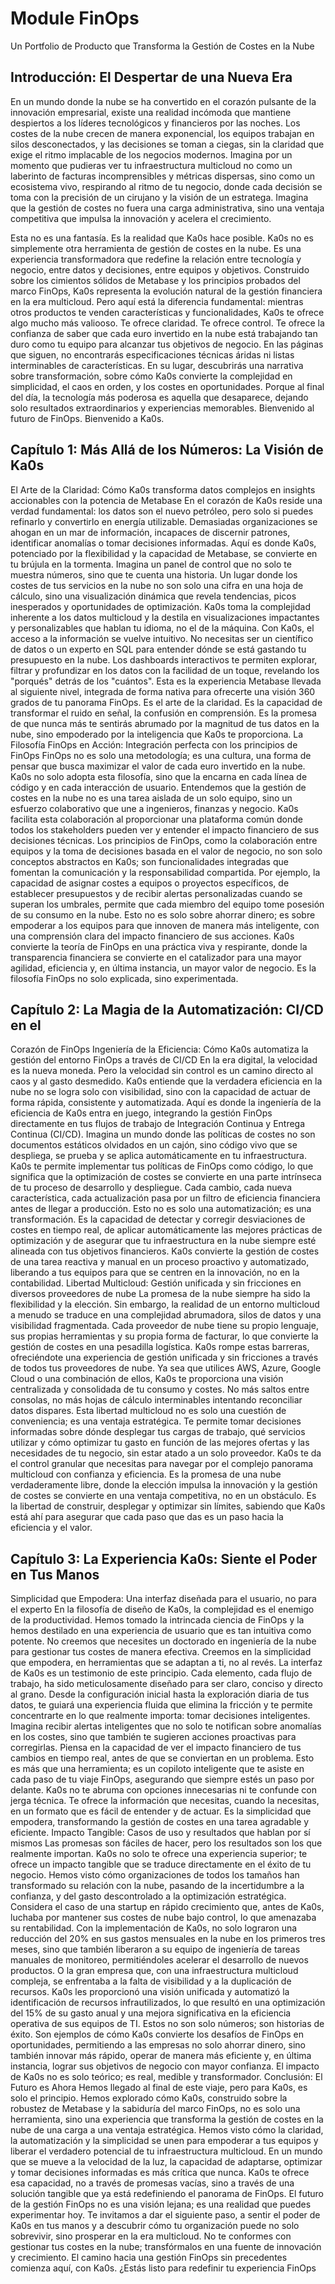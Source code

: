 # Module FinOps
Un Portfolio de Producto que Transforma la Gestión de Costes en la Nube


## Introducción: El Despertar de una Nueva Era

En un mundo donde la nube se ha convertido en el corazón pulsante de la innovación
empresarial, existe una realidad incómoda que mantiene despiertos a los líderes
tecnológicos y financieros por las noches. Los costes de la nube crecen de manera
exponencial, los equipos trabajan en silos desconectados, y las decisiones se toman a
ciegas, sin la claridad que exige el ritmo implacable de los negocios modernos.
Imagina por un momento que pudieras ver tu infraestructura multicloud no como un
laberinto de facturas incomprensibles y métricas dispersas, sino como un ecosistema
vivo, respirando al ritmo de tu negocio, donde cada decisión se toma con la precisión
de un cirujano y la visión de un estratega. Imagina que la gestión de costes no fuera
una carga administrativa, sino una ventaja competitiva que impulsa la innovación y
acelera el crecimiento.

Esta no es una fantasía. Es la realidad que Ka0s hace posible.
Ka0s no es simplemente otra herramienta de gestión de costes en la nube. Es una
experiencia transformadora que redefine la relación entre tecnología y negocio, entre
datos y decisiones, entre equipos y objetivos. Construido sobre los cimientos sólidos
de Metabase y los principios probados del marco FinOps, Ka0s representa la evolución
natural de la gestión financiera en la era multicloud.
Pero aquí está la diferencia fundamental: mientras otros productos te venden
características y funcionalidades, Ka0s te ofrece algo mucho más valiooso. Te ofrece
claridad. Te ofrece control. Te ofrece la confianza de saber que cada euro invertido en
la nube está trabajando tan duro como tu equipo para alcanzar tus objetivos de
negocio.
En las páginas que siguen, no encontrarás especificaciones técnicas áridas ni listas
interminables de características. En su lugar, descubrirás una narrativa sobre
transformación, sobre cómo Ka0s convierte la complejidad en simplicidad, el caos en
orden, y los costes en oportunidades. Porque al final del día, la tecnología más
poderosa es aquella que desaparece, dejando solo resultados extraordinarios y
experiencias memorables.
Bienvenido al futuro de FinOps. Bienvenido a Ka0s.

## Capítulo 1: Más Allá de los Números: La Visión de Ka0s

El Arte de la Claridad: Cómo Ka0s transforma datos complejos en
insights accionables con la potencia de Metabase
En el corazón de Ka0s reside una verdad fundamental: los datos son el nuevo petróleo,
pero solo si puedes refinarlo y convertirlo en energía utilizable. Demasiadas
organizaciones se ahogan en un mar de información, incapaces de discernir patrones,
identificar anomalías o tomar decisiones informadas. Aquí es donde Ka0s, potenciado
por la flexibilidad y la capacidad de Metabase, se convierte en tu brújula en la
tormenta.
Imagina un panel de control que no solo te muestra números, sino que te cuenta una
historia. Un lugar donde los costes de tus servicios en la nube no son solo una cifra en
una hoja de cálculo, sino una visualización dinámica que revela tendencias, picos
inesperados y oportunidades de optimización. Ka0s toma la complejidad inherente a
los datos multicloud y la destila en visualizaciones impactantes y personalizables que
hablan tu idioma, no el de la máquina.
Con Ka0s, el acceso a la información se vuelve intuitivo. No necesitas ser un científico
de datos o un experto en SQL para entender dónde se está gastando tu presupuesto en
la nube. Los dashboards interactivos te permiten explorar, filtrar y profundizar en los
datos con la facilidad de un toque, revelando los "porqués" detrás de los "cuántos".
Esta es la experiencia Metabase llevada al siguiente nivel, integrada de forma nativa
para ofrecerte una visión 360 grados de tu panorama FinOps.
Es el arte de la claridad. Es la capacidad de transformar el ruido en señal, la confusión
en comprensión. Es la promesa de que nunca más te sentirás abrumado por la
magnitud de tus datos en la nube, sino empoderado por la inteligencia que Ka0s te
proporciona.
La Filosofía FinOps en Acción: Integración perfecta con los principios
de FinOps
FinOps no es solo una metodología; es una cultura, una forma de pensar que busca
maximizar el valor de cada euro invertido en la nube. Ka0s no solo adopta esta
filosofía, sino que la encarna en cada línea de código y en cada interacción de usuario.
Entendemos que la gestión de costes en la nube no es una tarea aislada de un solo
equipo, sino un esfuerzo colaborativo que une a ingenieros, finanzas y negocio.
Ka0s facilita esta colaboración al proporcionar una plataforma común donde todos los
stakeholders pueden ver y entender el impacto financiero de sus decisiones técnicas.
Los principios de FinOps, como la colaboración entre equipos y la toma de decisiones
basada en el valor de negocio, no son solo conceptos abstractos en Ka0s; son
funcionalidades integradas que fomentan la comunicación y la responsabilidad
compartida.
Por ejemplo, la capacidad de asignar costes a equipos o proyectos específicos, de
establecer presupuestos y de recibir alertas personalizadas cuando se superan los
umbrales, permite que cada miembro del equipo tome posesión de su consumo en la
nube. Esto no es solo sobre ahorrar dinero; es sobre empoderar a los equipos para que
innoven de manera más inteligente, con una comprensión clara del impacto financiero
de sus acciones.
Ka0s convierte la teoría de FinOps en una práctica viva y respirante, donde la
transparencia financiera se convierte en el catalizador para una mayor agilidad,
eficiencia y, en última instancia, un mayor valor de negocio. Es la filosofía FinOps no
solo explicada, sino experimentada.

## Capítulo 2: La Magia de la Automatización: CI/CD en el

Corazón de FinOps
Ingeniería de la Eficiencia: Cómo Ka0s automatiza la gestión del
entorno FinOps a través de CI/CD
En la era digital, la velocidad es la nueva moneda. Pero la velocidad sin control es un
camino directo al caos y al gasto desmedido. Ka0s entiende que la verdadera
eficiencia en la nube no se logra solo con visibilidad, sino con la capacidad de actuar
de forma rápida, consistente y automatizada. Aquí es donde la ingeniería de la
eficiencia de Ka0s entra en juego, integrando la gestión FinOps directamente en tus
flujos de trabajo de Integración Continua y Entrega Continua (CI/CD).
Imagina un mundo donde las políticas de costes no son documentos estáticos
olvidados en un cajón, sino código vivo que se despliega, se prueba y se aplica
automáticamente en tu infraestructura. Ka0s te permite implementar tus políticas de
FinOps como código, lo que significa que la optimización de costes se convierte en una
parte intrínseca de tu proceso de desarrollo y despliegue. Cada cambio, cada nueva
característica, cada actualización pasa por un filtro de eficiencia financiera antes de
llegar a producción.
Esto no es solo una automatización; es una transformación. Es la capacidad de
detectar y corregir desviaciones de costes en tiempo real, de aplicar automáticamente
las mejores prácticas de optimización y de asegurar que tu infraestructura en la nube
siempre esté alineada con tus objetivos financieros. Ka0s convierte la gestión de
costes de una tarea reactiva y manual en un proceso proactivo y automatizado,
liberando a tus equipos para que se centren en la innovación, no en la contabilidad.
Libertad Multicloud: Gestión unificada y sin fricciones en diversos
proveedores de nube
La promesa de la nube siempre ha sido la flexibilidad y la elección. Sin embargo, la
realidad de un entorno multicloud a menudo se traduce en una complejidad
abrumadora, silos de datos y una visibilidad fragmentada. Cada proveedor de nube
tiene su propio lenguaje, sus propias herramientas y su propia forma de facturar, lo
que convierte la gestión de costes en una pesadilla logística.
Ka0s rompe estas barreras, ofreciéndote una experiencia de gestión unificada y sin
fricciones a través de todos tus proveedores de nube. Ya sea que utilices AWS, Azure,
Google Cloud o una combinación de ellos, Ka0s te proporciona una visión centralizada
y consolidada de tu consumo y costes. No más saltos entre consolas, no más hojas de
cálculo interminables intentando reconciliar datos dispares.
Esta libertad multicloud no es solo una cuestión de conveniencia; es una ventaja
estratégica. Te permite tomar decisiones informadas sobre dónde desplegar tus cargas
de trabajo, qué servicios utilizar y cómo optimizar tu gasto en función de las mejores
ofertas y las necesidades de tu negocio, sin estar atado a un solo proveedor. Ka0s te da
el control granular que necesitas para navegar por el complejo panorama multicloud
con confianza y eficiencia.
Es la promesa de una nube verdaderamente libre, donde la elección impulsa la
innovación y la gestión de costes se convierte en una ventaja competitiva, no en un
obstáculo. Es la libertad de construir, desplegar y optimizar sin límites, sabiendo que
Ka0s está ahí para asegurar que cada paso que das es un paso hacia la eficiencia y el
valor.

## Capítulo 3: La Experiencia Ka0s: Siente el Poder en Tus Manos

Simplicidad que Empodera: Una interfaz diseñada para el usuario, no
para el experto
En la filosofía de diseño de Ka0s, la complejidad es el enemigo de la productividad.
Hemos tomado la intrincada ciencia de FinOps y la hemos destilado en una
experiencia de usuario que es tan intuitiva como potente. No creemos que necesites
un doctorado en ingeniería de la nube para gestionar tus costes de manera efectiva.
Creemos en la simplicidad que empodera, en herramientas que se adaptan a ti, no al
revés.
La interfaz de Ka0s es un testimonio de este principio. Cada elemento, cada flujo de
trabajo, ha sido meticulosamente diseñado para ser claro, conciso y directo al grano.
Desde la configuración inicial hasta la exploración diaria de tus datos, te guiará una
experiencia fluida que elimina la fricción y te permite concentrarte en lo que
realmente importa: tomar decisiones inteligentes.
Imagina recibir alertas inteligentes que no solo te notifican sobre anomalías en los
costes, sino que también te sugieren acciones proactivas para corregirlas. Piensa en la
capacidad de ver el impacto financiero de tus cambios en tiempo real, antes de que se
conviertan en un problema. Esto es más que una herramienta; es un copiloto
inteligente que te asiste en cada paso de tu viaje FinOps, asegurando que siempre
estés un paso por delante.
Ka0s no te abruma con opciones innecesarias ni te confunde con jerga técnica. Te
ofrece la información que necesitas, cuando la necesitas, en un formato que es fácil de
entender y de actuar. Es la simplicidad que empodera, transformando la gestión de
costes en una tarea agradable y eficiente.
Impacto Tangible: Casos de uso y resultados que hablan por sí mismos
Las promesas son fáciles de hacer, pero los resultados son los que realmente
importan. Ka0s no solo te ofrece una experiencia superior; te ofrece un impacto
tangible que se traduce directamente en el éxito de tu negocio. Hemos visto cómo
organizaciones de todos los tamaños han transformado su relación con la nube,
pasando de la incertidumbre a la confianza, y del gasto descontrolado a la
optimización estratégica.
Considera el caso de una startup en rápido crecimiento que, antes de Ka0s, luchaba
por mantener sus costes de nube bajo control, lo que amenazaba su rentabilidad. Con
la implementación de Ka0s, no solo lograron una reducción del 20% en sus gastos
mensuales en la nube en los primeros tres meses, sino que también liberaron a su
equipo de ingeniería de tareas manuales de monitoreo, permitiéndoles acelerar el
desarrollo de nuevos productos.
O la gran empresa que, con una infraestructura multicloud compleja, se enfrentaba a
la falta de visibilidad y a la duplicación de recursos. Ka0s les proporcionó una visión
unificada y automatizó la identificación de recursos infrautilizados, lo que resultó en
una optimización del 15% de su gasto anual y una mejora significativa en la eficiencia
operativa de sus equipos de TI.
Estos no son solo números; son historias de éxito. Son ejemplos de cómo Ka0s
convierte los desafíos de FinOps en oportunidades, permitiendo a las empresas no
solo ahorrar dinero, sino también innovar más rápido, operar de manera más eficiente
y, en última instancia, lograr sus objetivos de negocio con mayor confianza. El impacto
de Ka0s no es solo teórico; es real, medible y transformador.
Conclusión: El Futuro es Ahora
Hemos llegado al final de este viaje, pero para Ka0s, es solo el principio. Hemos
explorado cómo Ka0s, construido sobre la robustez de Metabase y la sabiduría del
marco FinOps, no es solo una herramienta, sino una experiencia que transforma la
gestión de costes en la nube de una carga a una ventaja estratégica. Hemos visto cómo
la claridad, la automatización y la simplicidad se unen para empoderar a tus equipos y
liberar el verdadero potencial de tu infraestructura multicloud.
En un mundo que se mueve a la velocidad de la luz, la capacidad de adaptarse,
optimizar y tomar decisiones informadas es más crítica que nunca. Ka0s te ofrece esa
capacidad, no a través de promesas vacías, sino a través de una solución tangible que
ya está redefiniendo el panorama de FinOps.
El futuro de la gestión FinOps no es una visión lejana; es una realidad que puedes
experimentar hoy. Te invitamos a dar el siguiente paso, a sentir el poder de Ka0s en tus
manos y a descubrir cómo tu organización puede no solo sobrevivir, sino prosperar en
la era multicloud.
No te conformes con gestionar tus costes en la nube; transfórmalos en una fuente de
innovación y crecimiento. El camino hacia una gestión FinOps sin precedentes
comienza aquí, con Ka0s.
¿Estás listo para redefinir tu experiencia FinOps
